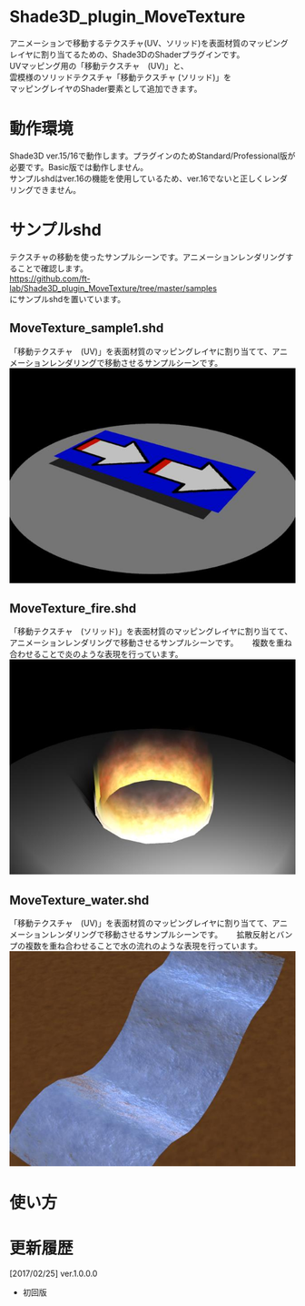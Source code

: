 # Shade3D_plugin_MoveTexture
アニメーションで移動するテクスチャ(UV、ソリッド)を表面材質のマッピングレイヤに割り当てるための、Shade3DのShaderプラグインです。  
UVマッピング用の「移動テクスチャ　(UV)」と、  
雲模様のソリッドテクスチャ「移動テクスチャ (ソリッド)」を  
マッピングレイヤのShader要素として追加できます。  

# 動作環境

Shade3D ver.15/16で動作します。プラグインのためStandard/Professional版が必要です。Basic版では動作しません。  
サンプルshdはver.16の機能を使用しているため、ver.16でないと正しくレンダリングできません。

# サンプルshd

テクスチャの移動を使ったサンプルシーンです。アニメーションレンダリングすることで確認します。    
https://github.com/ft-lab/Shade3D_plugin_MoveTexture/tree/master/samples  
にサンプルshdを置いています。  

## MoveTexture_sample1.shd
「移動テクスチャ　(UV)」を表面材質のマッピングレイヤに割り当てて、アニメーションレンダリングで移動させるサンプルシーンです。
<img src="https://github.com/ft-lab/Shade3D_plugin_MoveTexture/blob/master/wiki_images/MoveTexture_sample1_image.jpg"/>

## MoveTexture_fire.shd
「移動テクスチャ　(ソリッド)」を表面材質のマッピングレイヤに割り当てて、アニメーションレンダリングで移動させるサンプルシーンです。　　
複数を重ね合わせることで炎のような表現を行っています。
<img src="https://github.com/ft-lab/Shade3D_plugin_MoveTexture/blob/master/wiki_images/MoveTexture_fire_image.jpg"/>

## MoveTexture_water.shd
「移動テクスチャ　(UV)」を表面材質のマッピングレイヤに割り当てて、アニメーションレンダリングで移動させるサンプルシーンです。　　
拡散反射とバンプの複数を重ね合わせることで水の流れのような表現を行っています。
<img src="https://github.com/ft-lab/Shade3D_plugin_MoveTexture/blob/master/wiki_images/MoveTexture_water_image.jpg"/>

# 使い方

# 更新履歴

[2017/02/25]  ver.1.0.0.0  
* 初回版
